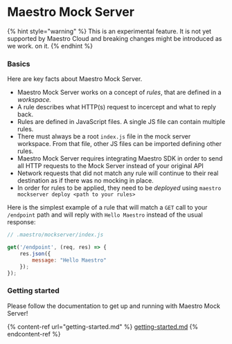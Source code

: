 # Maestro Mock Server

{% hint style="warning" %}
This is an experimental feature. It is not yet supported by Maestro Cloud and breaking changes might be introduced as we work. on it.
{% endhint %}

### Basics

Here are key facts about Maestro Mock Server.

* Maestro Mock Server works on a concept of _rules_, that are defined in a _workspace._
* A rule describes what HTTP(s) request to incercept and what to reply back.&#x20;
* Rules are defined in JavaScript files. A single JS file can contain multiple rules.
* There must always be a root `index.js` file in the mock server workspace. From that file, other JS files can be imported defining other rules.
* Maestro Mock Server requires integrating Maestro SDK in order to send all HTTP requests to the Mock Server instead of your original API
* Network requests that did not match any rule will continue to their real destination as if there was no mocking in place.
* In order for rules to be applied, they need to be _deployed_ using `maestro mockserver deploy <path to your rules>`

Here is the simplest example of a rule that will match a `GET` call to your `/endpoint` path and will reply with `Hello Maestro` instead of the usual response:

```javascript
// .maestro/mockserver/index.js

get('/endpoint', (req, res) => {
    res.json({
        message: "Hello Maestro"
    });
});
```

### Getting started

Please follow the documentation to get up and running with Maestro Mock Server!

{% content-ref url="getting-started.md" %}
[getting-started.md](getting-started.md)
{% endcontent-ref %}
